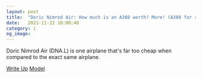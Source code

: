 ```yaml
---
layout: post
title:  "Doric Nimrod Air: How much is an A380 worth? More! (A380 for reference)"
date:   2021-11-22 10:00:40
category: i
og_image:
---
```


Doric Nimrod Air (DNA.L) is one airplane that's far too cheap when compared to the exact same airplane.


<a href="https://csahil.github.io/assets/DNA.pdf">Write Up</a>
<a href="https://csahil.github.io/assets/DNA_model.xlsx">Model</a>
